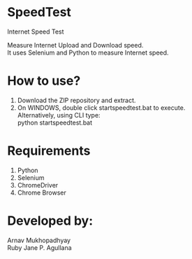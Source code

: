 # SpeedTest
Internet Speed Test  
  
  
Measure Internet Upload and Download speed.  
It uses Selenium and Python to measure Internet speed.  
  
  
# How to use?  
1. Download the ZIP repository and extract.  
2. On WINDOWS, double click startspeedtest.bat to execute.  
Alternatively, using CLI type:  
python startspeedtest.bat  
  
# Requirements  
1. Python  
2. Selenium  
3. ChromeDriver  
4. Chrome Browser  
  
# Developed by:  
Arnav Mukhopadhyay  
Ruby Jane P. Agullana  

